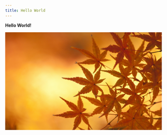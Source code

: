 ```yaml
---
title: Hello World
---
```

**Hello World!**

![happy world](/media_folder/7030099-autumn-leaves-hd.jpg)
